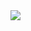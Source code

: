 <img src="https://media.licdn.com/dms/image/C5612AQE9n5Y-bvDgkg/article-cover_image-shrink_720_1280/0/1581702087180?e=1711584000&v=beta&t=YbKj0I1ZUssZySICilqIBxFJO136CSeKsb_ED85w_s8" width="auto">

